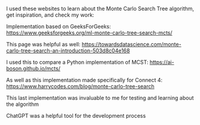 I used these websites to learn about the Monte Carlo Search Tree algorithm, get inspiration, and check my work:

Implementation based on GeeksForGeeks: https://www.geeksforgeeks.org/ml-monte-carlo-tree-search-mcts/

This page was helpful as well: https://towardsdatascience.com/monte-carlo-tree-search-an-introduction-503d8c04e168

I used this to compare a Python implementation of MCST: https://ai-boson.github.io/mcts/

As well as this implementation made specifically for Connect 4: https://www.harrycodes.com/blog/monte-carlo-tree-search

This last implementation was invaluable to me for testing and learning about the algorithm

ChatGPT was a helpful tool for the development process